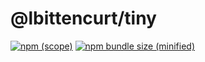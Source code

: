 # @lbittencurt/tiny

[![npm (scope)](https://img.shields.io/npm/v/@lbittencurt/tiny.svg)](https://github.com/lbittencurt/tinyone)
[![npm bundle size (minified)](https://img.shields.io/bundlephobia/min/@lbittencurt/tiny.svg)](https://github.com/lbittencurt/tinyone)